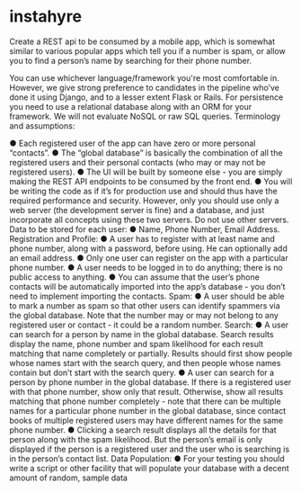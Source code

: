 # instahyre
Create a REST api to be consumed by a mobile app, which is somewhat similar to various popular apps
which tell you if a number is spam, or allow you to find a person’s name by searching for their phone
number.

You can use whichever language/framework you're most comfortable in. However, we give strong
preference to candidates in the pipeline who’ve done it using Django, and to a lesser extent Flask or
Rails. For persistence you need to use a relational database along with an ORM for your framework. We
will not evaluate NoSQL or raw SQL queries.
Terminology and assumptions:

● Each registered user of the app can have zero or more personal “contacts”.
● The “global database” is basically the combination of all the registered users and their personal
contacts (who may or may not be registered users).
● The UI will be built by someone else - you are simply making the REST API endpoints to be
consumed by the front end.
● You will be writing the code as if it’s for production use and should thus have the required
performance and security. However, only you should use only a web server (the development
server is fine) and a database, and just incorporate all concepts using these two servers. Do not
use other servers.
Data to be stored for each user:
● Name, Phone Number, Email Address.
Registration and Profile:
● A user has to register with at least name and phone number, along with a password, before
using. He can optionally add an email address.
● Only one user can register on the app with a particular phone number.
● A user needs to be logged in to do anything; there is no public access to anything.
● You can assume that the user’s phone contacts will be automatically imported into the app’s
database - you don’t need to implement importing the contacts.
Spam:
● A user should be able to mark a number as spam so that other users can identify spammers via
the global database. Note that the number may or may not belong to any registered user or
contact - it could be a random number.
Search:
● A user can search for a person by name in the global database. Search results display the name,
phone number and spam likelihood for each result matching that name completely or partially.
Results should first show people whose names start with the search query, and then people
whose names contain but don’t start with the search query.
● A user can search for a person by phone number in the global database. If there is a registered
user with that phone number, show only that result. Otherwise, show all results matching that
phone number completely - note that there can be multiple names for a particular phone number
in the global database, since contact books of multiple registered users may have different names
for the same phone number.
● Clicking a search result displays all the details for that person along with the spam likelihood. But
the person’s email is only displayed if the person is a registered user and the user who is
searching is in the person’s contact list.
Data Population:
● For your testing you should write a script or other facility that will populate your database with a
decent amount of random, sample data
